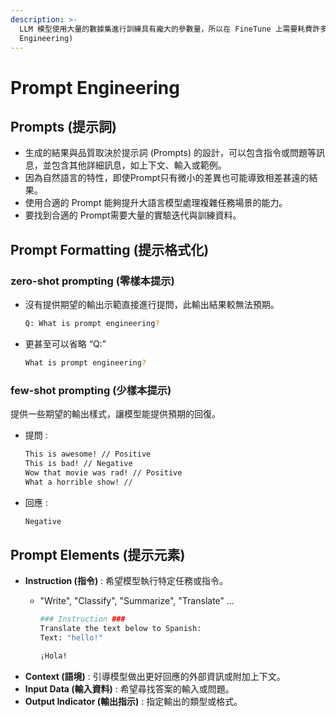 ```yaml
---
description: >-
  LLM 模型使用大量的數據集進行訓練具有龐大的參數量，所以在 FineTune 上需要耗費許多的時間與費用，因為這些缺點所以發展出提示工程 (Prompt
  Engineering)
---
```


# Prompt Engineering

## Prompts (提示詞)

* 生成的結果與品質取決於提示詞 (Prompts) 的設計，可以包含指令或問題等訊息，並包含其他詳細訊息，如上下文、輸入或範例。
* 因為自然語言的特性，即使Prompt只有微小的差異也可能導致相差甚遠的結果。
* 使用合適的 Prompt 能夠提升大語言模型處理複雜任務場景的能力。
* 要找到合適的 Prompt需要大量的實驗迭代與訓練資料。



## Prompt Formatting (提示格式化)

### zero-shot prompting (零樣本提示)

*   沒有提供期望的輸出示範直接進行提問，此輸出結果較無法預期。

    ```bash
    Q: What is prompt engineering?
    ```
*   更甚至可以省略 “Q:”

    ```bash
    What is prompt engineering?
    ```



### few-shot prompting (少樣本提示)

提供一些期望的輸出樣式，讓模型能提供預期的回復。

*   提問 :

    ```bash
    This is awesome! // Positive
    This is bad! // Negative
    Wow that movie was rad! // Positive
    What a horrible show! //
    ```


*   回應 :

    ```bash
    Negative
    ```



## **Prompt Elements  (提示元素)**

* **Instruction (指令)** : 希望模型執行特定任務或指令。
  *   "Write", "Classify", "Summarize", "Translate” …

      ```bash
      ### Instruction ###
      Translate the text below to Spanish:
      Text: "hello!"
      ```

      ```bash
      ¡Hola!
      ```
* **Context (語境)** : 引導模型做出更好回應的外部資訊或附加上下文。
* **Input Data (輸入資料)** : 希望尋找答案的輸入或問題。
* **Output Indicator (輸出指示)** : 指定輸出的類型或格式。

